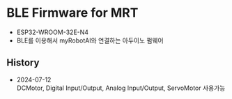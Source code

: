 # BLE Firmware for MRT

- ESP32-WROOM-32E-N4
- BLE를 이용해서 myRobotAI와 연결하는 아두이노 펌웨어

## History

- 2024-07-12  
  DCMotor, Digital Input/Output, Analog Input/Output, ServoMotor 사용가능
